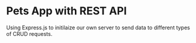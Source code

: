# Pets App with REST API

Using Express.js to initilaize our own server to send data to different types of CRUD requests.